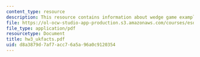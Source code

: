 ```yaml
---
content_type: resource
description: This resource contains information about wedge game example uk fact sheet.
file: https://ol-ocw-studio-app-production.s3.amazonaws.com/courses/esd-10-introduction-to-technology-and-policy-fall-2006/d8a3879d7af7acc76a5a96a0c9120354_hw3_ukfacts.pdf
file_type: application/pdf
resourcetype: Document
title: hw3_ukfacts.pdf
uid: d8a3879d-7af7-acc7-6a5a-96a0c9120354
---
```

